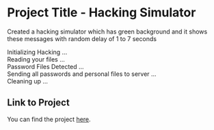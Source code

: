 # Project Title - Hacking Simulator

Created a hacking simulator which has green background and it shows these messages with random delay of 1 to 7 seconds 

  Initializing Hacking ...
  <br>
  Reading your files ...
  <br>
  Password Files Detected ...
  <br>
  Sending all passwords and personal files to server ...
  <br>
  Cleaning up ...

  ## Link to Project

  You can find the project [here](https://cogitosnippet.github.io/MinorProject-3-JS_HTML_CSS/).
  
